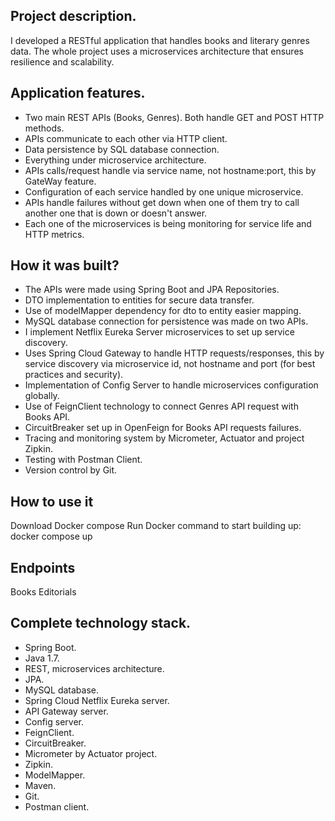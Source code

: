 Project description.
-
I developed a RESTful application that handles books and literary genres data. The whole project uses a microservices architecture that ensures resilience and scalability.

Application features.
-
- Two main REST APIs (Books, Genres). Both handle GET and POST HTTP methods.
- APIs communicate to each other via HTTP client.
- Data persistence by SQL database connection.
- Everything under microservice architecture.
- APIs calls/request handle via service name, not hostname:port, this by GateWay feature.
- Configuration of each service handled by one unique microservice.
- APIs handle failures without get down when one of them try to call another one that is down or doesn't answer.
- Each one of the microservices is being monitoring for service life and HTTP metrics.  

How it was built?
-

- The APIs were made using Spring Boot and JPA Repositories.
- DTO implementation to entities for secure data transfer.
- Use of modelMapper dependency for dto to entity easier mapping.
- MySQL database connection for persistence was made on two APIs.
- I implement Netflix Eureka Server microservices to set up service discovery.
- Uses Spring Cloud Gateway to handle HTTP requests/responses, this by service discovery via microservice id, not hostname and port (for best practices and security).
- Implementation of Config Server to handle microservices configuration globally.
- Use of FeignClient technology to connect Genres API request with Books API.
- CircuitBreaker set up in OpenFeign for Books API requests failures. 
- Tracing and monitoring system by Micrometer, Actuator and project Zipkin.
- Testing with Postman Client.
- Version control by Git.

How to use it
-
Download Docker compose
Run Docker command to start building up: docker compose up


Endpoints
-
Books
Editorials

Complete technology stack.
-
- Spring Boot.
- Java 1.7.
- REST, microservices architecture.
- JPA.
- MySQL database.
- Spring Cloud Netflix Eureka server.
- API Gateway server.
- Config server.
- FeignClient.
- CircuitBreaker.
- Micrometer by Actuator project.
- Zipkin.
- ModelMapper.
- Maven.
- Git.
- Postman client.
